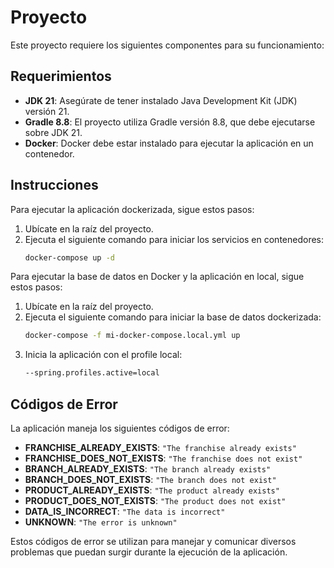 # Proyecto

Este proyecto requiere los siguientes componentes para su funcionamiento:

## Requerimientos

- **JDK 21**: Asegúrate de tener instalado Java Development Kit (JDK) versión 21.
- **Gradle 8.8**: El proyecto utiliza Gradle versión 8.8, que debe ejecutarse sobre JDK 21.
- **Docker**: Docker debe estar instalado para ejecutar la aplicación en un contenedor.

## Instrucciones

Para ejecutar la aplicación dockerizada, sigue estos pasos:

1. Ubícate en la raíz del proyecto.
2. Ejecuta el siguiente comando para iniciar los servicios en contenedores:
   ```sh
   docker-compose up -d
Para ejecutar la base de datos en Docker y la aplicación en local, sigue estos pasos:

1. Ubícate en la raíz del proyecto.
2. Ejecuta el siguiente comando para iniciar la base de datos dockerizada:
   ```sh
   docker-compose -f mi-docker-compose.local.yml up
3. Inicia la aplicación con el profile local:
   ```sh
   --spring.profiles.active=local
## Códigos de Error

La aplicación maneja los siguientes códigos de error:

- **FRANCHISE_ALREADY_EXISTS**: `"The franchise already exists"`
- **FRANCHISE_DOES_NOT_EXISTS**: `"The franchise does not exist"`
- **BRANCH_ALREADY_EXISTS**: `"The branch already exists"`
- **BRANCH_DOES_NOT_EXISTS**: `"The branch does not exist"`
- **PRODUCT_ALREADY_EXISTS**: `"The product already exists"`
- **PRODUCT_DOES_NOT_EXISTS**: `"The product does not exist"`
- **DATA_IS_INCORRECT**: `"The data is incorrect"`
- **UNKNOWN**: `"The error is unknown"`

Estos códigos de error se utilizan para manejar y comunicar diversos problemas que puedan surgir durante la ejecución de la aplicación.

